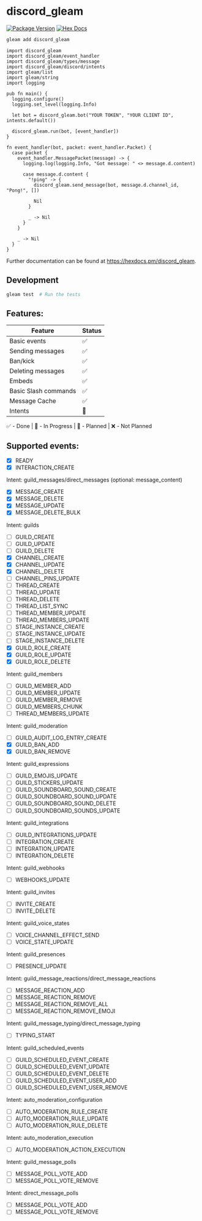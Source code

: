 # discord_gleam

[![Package Version](https://img.shields.io/hexpm/v/discord_gleam)](https://hex.pm/packages/discord_gleam)
[![Hex Docs](https://img.shields.io/badge/hex-docs-ffaff3)](https://hexdocs.pm/discord_gleam/)

```sh
gleam add discord_gleam
```

```gleam
import discord_gleam
import discord_gleam/event_handler
import discord_gleam/types/message
import discord_gleam/discord/intents
import gleam/list
import gleam/string
import logging

pub fn main() {
  logging.configure()
  logging.set_level(logging.Info)

  let bot = discord_gleam.bot("YOUR TOKEN", "YOUR CLIENT ID", intents.default())

  discord_gleam.run(bot, [event_handler])
}

fn event_handler(bot, packet: event_handler.Packet) {
  case packet {
    event_handler.MessagePacket(message) -> {
      logging.log(logging.Info, "Got message: " <> message.d.content)

      case message.d.content {
        "!ping" -> {
          discord_gleam.send_message(bot, message.d.channel_id, "Pong!", [])

          Nil
        }

        _ -> Nil
      }
    }
    
    _ -> Nil
  }
}
```

Further documentation can be found at <https://hexdocs.pm/discord_gleam>.

## Development

```sh
gleam test  # Run the tests
```

## Features:

| Feature               | Status |
| --------------------- | ------ |
| Basic events          | ✅     |
| Sending messages      | ✅     |
| Ban/kick              | ✅     |
| Deleting messages     | ✅     |
| Embeds                | ✅     |
| Basic Slash commands  | ✅     |
| Message Cache         | ✅     |
| Intents               | 🔨     |

✅ - Done | 🔨 - In Progress | 📆 - Planned | ❌ - Not Planned

## Supported events:

- [x] READY
- [x] INTERACTION_CREATE

Intent: guild_messages/direct_messages (optional: message_content)
- [x] MESSAGE_CREATE
- [x] MESSAGE_DELETE
- [x] MESSAGE_UPDATE
- [x] MESSAGE_DELETE_BULK

Intent: guilds
- [ ] GUILD_CREATE
- [ ] GUILD_UPDATE
- [ ] GUILD_DELETE
- [x] CHANNEL_CREATE
- [x] CHANNEL_UPDATE
- [x] CHANNEL_DELETE
- [ ] CHANNEL_PINS_UPDATE
- [ ] THREAD_CREATE
- [ ] THREAD_UPDATE
- [ ] THREAD_DELETE
- [ ] THREAD_LIST_SYNC
- [ ] THREAD_MEMBER_UPDATE
- [ ] THREAD_MEMBERS_UPDATE
- [ ] STAGE_INSTANCE_CREATE
- [ ] STAGE_INSTANCE_UPDATE
- [ ] STAGE_INSTANCE_DELETE
- [x] GUILD_ROLE_CREATE
- [x] GUILD_ROLE_UPDATE
- [x] GUILD_ROLE_DELETE

Intent: guild_members
- [ ] GUILD_MEMBER_ADD
- [ ] GUILD_MEMBER_UPDATE
- [ ] GUILD_MEMBER_REMOVE
- [ ] GUILD_MEMBERS_CHUNK
- [ ] THREAD_MEMBERS_UPDATE

Intent: guild_moderation
- [ ] GUILD_AUDIT_LOG_ENTRY_CREATE
- [x] GUILD_BAN_ADD
- [x] GUILD_BAN_REMOVE

Intent: guild_expressions
- [ ] GUILD_EMOJIS_UPDATE
- [ ] GUILD_STICKERS_UPDATE
- [ ] GUILD_SOUNDBOARD_SOUND_CREATE
- [ ] GUILD_SOUNDBOARD_SOUND_UPDATE
- [ ] GUILD_SOUNDBOARD_SOUND_DELETE
- [ ] GUILD_SOUNDBOARD_SOUNDS_UPDATE

Intent: guild_integrations
- [ ] GUILD_INTEGRATIONS_UPDATE
- [ ] INTEGRATION_CREATE
- [ ] INTEGRATION_UPDATE
- [ ] INTEGRATION_DELETE

Intent: guild_webhooks
- [ ] WEBHOOKS_UPDATE

Intent: guild_invites
- [ ] INVITE_CREATE
- [ ] INVITE_DELETE

Intent: guild_voice_states
- [ ] VOICE_CHANNEL_EFFECT_SEND
- [ ] VOICE_STATE_UPDATE

Intent: guild_presences
- [ ] PRESENCE_UPDATE

Intent: guild_message_reactions/direct_message_reactions
- [ ] MESSAGE_REACTION_ADD
- [ ] MESSAGE_REACTION_REMOVE
- [ ] MESSAGE_REACTION_REMOVE_ALL
- [ ] MESSAGE_REACTION_REMOVE_EMOJI

Intent: guild_message_typing/direct_message_typing
- [ ] TYPING_START

Intent: guild_scheduled_events
- [ ] GUILD_SCHEDULED_EVENT_CREATE
- [ ] GUILD_SCHEDULED_EVENT_UPDATE
- [ ] GUILD_SCHEDULED_EVENT_DELETE
- [ ] GUILD_SCHEDULED_EVENT_USER_ADD
- [ ] GUILD_SCHEDULED_EVENT_USER_REMOVE

Intent: auto_moderation_configuration
- [ ] AUTO_MODERATION_RULE_CREATE
- [ ] AUTO_MODERATION_RULE_UPDATE
- [ ] AUTO_MODERATION_RULE_DELETE

Intent: auto_moderation_execution
- [ ] AUTO_MODERATION_ACTION_EXECUTION

Intent: guild_message_polls
- [ ] MESSAGE_POLL_VOTE_ADD
- [ ] MESSAGE_POLL_VOTE_REMOVE

Intent: direct_message_polls
- [ ] MESSAGE_POLL_VOTE_ADD
- [ ] MESSAGE_POLL_VOTE_REMOVE
